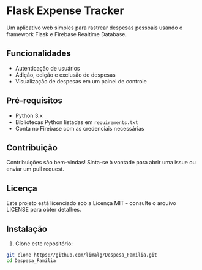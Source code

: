 # Flask Expense Tracker

Um aplicativo web simples para rastrear despesas pessoais usando o framework Flask e Firebase Realtime Database.

## Funcionalidades

- Autenticação de usuários
- Adição, edição e exclusão de despesas
- Visualização de despesas em um painel de controle

## Pré-requisitos

- Python 3.x
- Bibliotecas Python listadas em `requirements.txt`
- Conta no Firebase com as credenciais necessárias

## Contribuição
Contribuições são bem-vindas! Sinta-se à vontade para abrir uma issue ou enviar um pull request.

## Licença
Este projeto está licenciado sob a Licença MIT - consulte o arquivo LICENSE para obter detalhes.

## Instalação

1. Clone este repositório:

```bash
git clone https://github.com/limalg/Despesa_Familia.git
cd Despesa_Familia 


